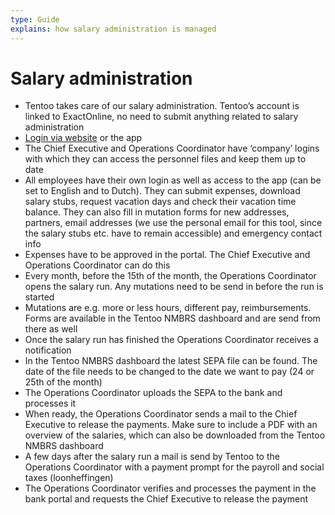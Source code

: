 ```yaml
---
type: Guide
explains: how salary administration is managed
---
```


# Salary administration

* Tentoo takes care of our salary administration. Tentoo’s account is linked to ExactOnline, no need to submit anything related to salary administration
* [Login via website](https://tentoo.nmbrs.nl/applications) or the app
* The Chief Executive and Operations Coordinator have ‘company’ logins with which they can access the personnel files and keep them up to date
* All employees have their own login as well as access to the app (can be set to English and to Dutch). They can submit expenses, download salary stubs, request vacation days and check their vacation time balance. They can also fill in mutation forms for new addresses, partners, email addresses (we use the personal email for this tool, since the salary stubs etc. have to remain accessible) and emergency contact info
* Expenses have to be approved in the portal. The Chief Executive and Operations Coordinator can do this
* Every month, before the 15th of the month, the Operations Coordinator opens the salary run. Any mutations need to be send in before the run is started
* Mutations are e.g. more or less hours, different pay, reimbursements. Forms are available in the Tentoo NMBRS dashboard and are send from there as well
* Once the salary run has finished the Operations Coordinator receives a notification
* In the Tentoo NMBRS dashboard the latest SEPA file can be found. The date of the file needs to be changed to the date we want to pay (24 or 25th of the month)
* The Operations Coordinator uploads the SEPA to the bank and processes it
* When ready, the Operations Coordinator sends a mail to the Chief Executive to release the payments. Make sure to include a PDF with an overview of the salaries, which can also be downloaded from the Tentoo NMBRS dashboard
* A few days after the salary run a mail is send by Tentoo to the Operations Coordinator with a payment prompt for the payroll and social taxes (loonheffingen)
* The Operations Coordinator verifies and processes the payment in the bank portal and requests the Chief Executive to release the payment
